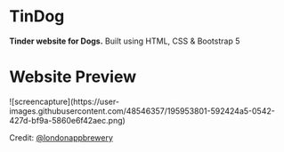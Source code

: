 # TinDog
**Tinder website for Dogs.**
Built using HTML, CSS & Bootstrap 5

<h1>Website Preview</h1>
![screencapture](https://user-images.githubusercontent.com/48546357/195953801-592424a5-0542-427d-bf9a-5860e6f42aec.png)


Credit: [@londonappbrewery](https://github.com/londonappbrewery/)
